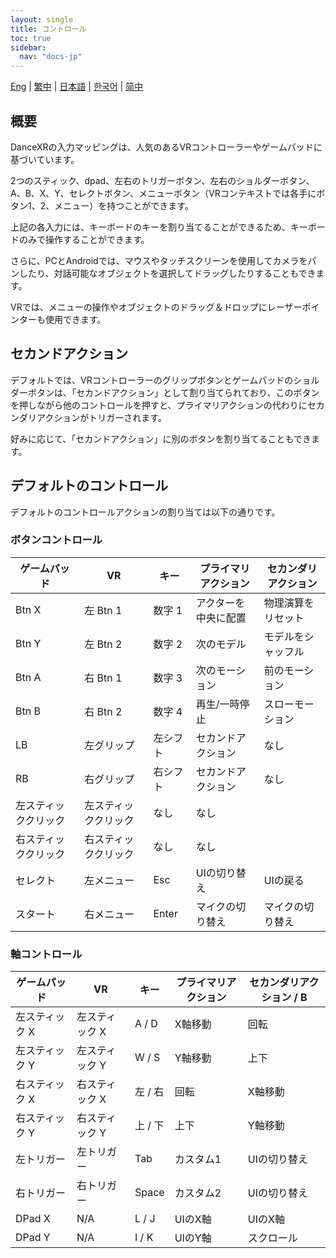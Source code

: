 ```yaml
---
layout: single
title: コントロール
toc: true
sidebar:
  nav: "docs-jp"
---
```

[Eng](/dancexr/features/controls) | [繁中](/tw/dancexr/features/controls) | [日本語](/jp/dancexr/features/controls) | [한국어](/kr/dancexr/features/controls) | [简中](/zh/dancexr/features/controls)


## 概要
DanceXRの入力マッピングは、人気のあるVRコントローラーやゲームパッドに基づいています。

2つのスティック、dpad、左右のトリガーボタン、左右のショルダーボタン、A、B、X、Y、セレクトボタン、メニューボタン（VRコンテキストでは各手にボタン1、2、メニュー）を持つことができます。

上記の各入力には、キーボードのキーを割り当てることができるため、キーボードのみで操作することができます。

さらに、PCとAndroidでは、マウスやタッチスクリーンを使用してカメラをパンしたり、対話可能なオブジェクトを選択してドラッグしたりすることもできます。

VRでは、メニューの操作やオブジェクトのドラッグ＆ドロップにレーザーポインターも使用できます。

## セカンドアクション
デフォルトでは、VRコントローラーのグリップボタンとゲームパッドのショルダーボタンは、「セカンドアクション」として割り当てられており、このボタンを押しながら他のコントロールを押すと、プライマリアクションの代わりにセカンダリアクションがトリガーされます。

好みに応じて、「セカンドアクション」に別のボタンを割り当てることもできます。

## デフォルトのコントロール
デフォルトのコントロールアクションの割り当ては以下の通りです。

### ボタンコントロール

| ゲームパッド | VR | キー | プライマリアクション | セカンダリアクション |
| --- | --- | --- | --- | --- |
| Btn X | 左 Btn 1 | 数字 1 | アクターを中央に配置 | 物理演算をリセット |
| Btn Y | 左 Btn 2 | 数字 2 | 次のモデル | モデルをシャッフル |
| Btn A | 右 Btn 1 | 数字 3 | 次のモーション | 前のモーション |
| Btn B | 右 Btn 2 | 数字 4 | 再生/一時停止 | スローモーション |
| LB | 左グリップ | 左シフト | セカンドアクション | なし |
| RB | 右グリップ | 右シフト | セカンドアクション | なし |
| 左スティッククリック | 左スティッククリック | なし | なし |
| 右スティッククリック | 右スティッククリック | なし | なし |
| セレクト | 左メニュー | Esc | UIの切り替え | UIの戻る |
| スタート | 右メニュー | Enter | マイクの切り替え | マイクの切り替え |

### 軸コントロール

| ゲームパッド | VR | キー | プライマリアクション | セカンダリアクション / B |
| --- | --- | --- | --- | --- |
| 左スティック X | 左スティック X | A / D | X軸移動 | 回転 |
| 左スティック Y | 左スティック Y | W / S | Y軸移動 | 上下 |
| 右スティック X | 右スティック X | 左 / 右 | 回転 | X軸移動 |
| 右スティック Y | 右スティック Y | 上 / 下 | 上下 | Y軸移動 |
| 左トリガー | 左トリガー | Tab | カスタム1 | UIの切り替え |
| 右トリガー | 右トリガー | Space | カスタム2 | UIの切り替え |
| DPad X | N/A | L / J | UIのX軸 | UIのX軸 |
| DPad Y | N/A | I / K | UIのY軸 | スクロール |